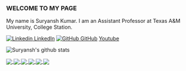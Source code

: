 ### WELCOME TO MY PAGE
My name is Suryansh Kumar. I am an Assistant Professor at Texas A&M University, College Station.<br>

[![Linkedin](https://i.stack.imgur.com/gVE0j.png) LinkedIn]() [![GitHub](https://i.stack.imgur.com/tskMh.png) GitHub](https://github.com/suryanshkumar) [Youtube](https://www.youtube.com/c/suryanshkumar)

![Suryansh's github stats](https://github-readme-stats-git-masterrstaa-rickstaa.vercel.app/api?username=suryanshkumar&show_icons=true&theme=tokyonight&hide=contribs,prs,issues)

<a href="https://github.com/suryanshkumar/online-joint-depthfusion-and-semantic">
  <!-- Change the `github-readme-stats.anuraghazra1.vercel.app` to `github-readme-stats.vercel.app`  -->
  <img align="center" src="https://github-readme-stats.anuraghazra1.vercel.app/api/pin/?username=suryanshkumar&repo=online-joint-depthfusion-and-semantic&theme=radical" />
</a>

<a href="https://github.com/suryanshkumar/KLTracker">
  <!-- Change the `github-readme-stats.anuraghazra1.vercel.app` to `github-readme-stats.vercel.app`  -->
  <img align="center" src="https://github-readme-stats.anuraghazra1.vercel.app/api/pin/?username=suryanshkumar&repo=KLTracker&theme=merko" />
</a>

<a href="https://github.com/suryanshkumar/Line-Segment-Detector">
  <!-- Change the `github-readme-stats.anuraghazra1.vercel.app` to `github-readme-stats.vercel.app`  -->
  <img align="center" src="https://github-readme-stats.anuraghazra1.vercel.app/api/pin/?username=suryanshkumar&repo=Line-Segment-Detector&theme=gruvbox" />
</a>    

<a href="https://github.com/suryanshkumar/Graph-Segmentation">
  <!-- Change the `github-readme-stats.anuraghazra1.vercel.app` to `github-readme-stats.vercel.app`  -->
  <img align="center" src="https://github-readme-stats.anuraghazra1.vercel.app/api/pin/?username=suryanshkumar&repo=Graph-Segmentation&theme=dark" />
</a>

<a href="https://github.com/suryanshkumar/Structure-from-Motion">
  <!-- Change the `github-readme-stats.anuraghazra1.vercel.app` to `github-readme-stats.vercel.app`  -->
  <img align="center" src="https://github-readme-stats.anuraghazra1.vercel.app/api/pin/?username=suryanshkumar&repo=Structure-from-Motion&theme=onedark" />
</a>    

<a href="https://github.com/suryanshkumar/Non-Rigid-Structure-from-Motion">
  <!-- Change the `github-readme-stats.anuraghazra1.vercel.app` to `github-readme-stats.vercel.app`  -->
  <img align="center" src="https://github-readme-stats.anuraghazra1.vercel.app/api/pin/?username=suryanshkumar&repo=Non-Rigid-Structure-from-Motion&theme=cobalt" />
</a>
